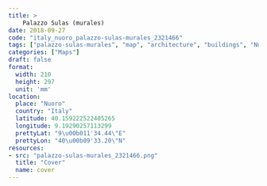 ```yaml
---
title: > 
    Palazzo Sulas (murales)
date: 2018-09-27
code: "italy_nuoro_palazzo-sulas-murales_2321466"
tags: ["palazzo-sulas-murales", "map", "architecture", "buildings", "Nuoro", "Italy"]
categories: ["Maps"]
draft: false
format:
  width: 210
  height: 297
  unit: 'mm'
location:
  place: "Nuoro"
  country: "Italy"
  latitude: 40.159222522405265
  longitude: 9.19290257113299
  prettyLat: "9\u00b011'34.44\"E"
  prettyLon: "40\u00b09'33.20\"N"
resources:
- src: "palazzo-sulas-murales_2321466.png"
  title: "Cover"
  name: cover
---
```

